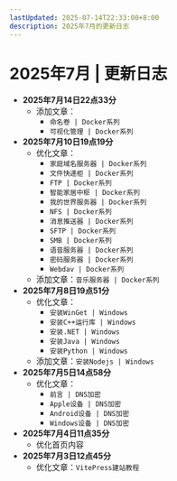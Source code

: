 ```yaml
---
lastUpdated: 2025-07-14T22:33:00+8:00
description: 2025年7月的更新日志
---
```


# 2025年7月 | 更新日志

- **2025年7月14日22点33分**
  - 添加文章：
    - `命名卷 | Docker系列`
    - `可视化管理 | Docker系列`
- **2025年7月10日19点19分**
  - 优化文章：
    - `家庭域名服务器 | Docker系列`
    - `文件快递柜 | Docker系列`
    - `FTP | Docker系列`
    - `智能家居中枢 | Docker系列`
    - `我的世界服务器 | Docker系列`
    - `NFS | Docker系列`
    - `消息推送器 | Docker系列`
    - `SFTP | Docker系列`
    - `SMB | Docker系列`
    - `语音服务器 | Docker系列`
    - `密码服务器 | Docker系列`
    - `Webdav | Docker系列`
  - 添加文章：`音乐服务器 | Docker系列`
- **2025年7月8日19点51分**
  - 优化文章：
    - `安装WinGet | Windows`
    - `安装C++运行库 | Windows`
    - `安装.NET | Windows`
    - `安装Java | Windows`
    - `安装Python | Windows`
  - 添加文章：`安装Nodejs | Windows`
- **2025年7月5日14点58分**
  - 优化文章：
    - `前言 | DNS加密`
    - `Apple设备 | DNS加密`
    - `Android设备 | DNS加密`
    - `Windows设备 | DNS加密`
- **2025年7月4日11点35分**
  - 优化首页内容
- **2025年7月3日12点45分**
  - 优化文章：`VitePress建站教程`
